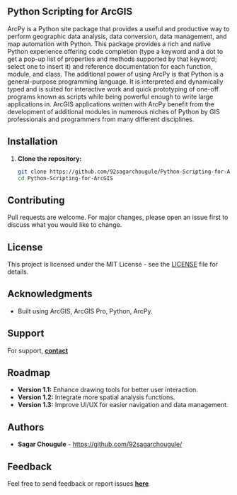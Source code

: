 ## Python Scripting for ArcGIS

ArcPy is a Python site package that provides a useful and productive way to perform geographic data analysis, data conversion, data management, and map automation with Python.
This package provides a rich and native Python experience offering code completion (type a keyword and a dot to get a pop-up list of properties and methods supported by that keyword; select one to insert it) and reference documentation for each function, module, and class.
The additional power of using ArcPy is that Python is a general-purpose programming language. It is interpreted and dynamically typed and is suited for interactive work and quick prototyping of one-off programs known as scripts while being powerful enough to write large applications in. 
ArcGIS applications written with ArcPy benefit from the development of additional modules in numerous niches of Python by GIS professionals and programmers from many different disciplines.


## Installation

1. **Clone the repository:**

   ```bash
   git clone https://github.com/92sagarchougule/Python-Scripting-for-ArcGIS.git
   cd Python-Scripting-for-ArcGIS

## Contributing

Pull requests are welcome. For major changes, please open an issue first to discuss what you would like to change.

## License

This project is licensed under the MIT License - see the [LICENSE](LICENSE) file for details.

## Acknowledgments

- Built using ArcGIS, ArcGIS Pro, Python, ArcPy.

## Support

For support, **[contact](sagar4gis@gmail.com)**

## Roadmap

- **Version 1.1:** Enhance drawing tools for better user interaction.
- **Version 1.2:** Integrate more spatial analysis functions.
- **Version 1.3:** Improve UI/UX for easier navigation and data management.

## Authors

- **Sagar Chougule** - https://github.com/92sagarchougule/


## Feedback

Feel free to send feedback or report issues **[here](https://github.com/92sagarchougule/Python-Scripting-for-ArcGIS/issues.)**
